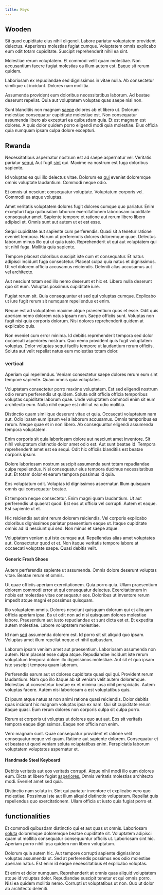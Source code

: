 ```yaml
---
title: Keys
---
```


## Wooden

Sit quod cupiditate eius nihil eligendi. Labore pariatur voluptatem provident delectus. Asperiores molestias fugiat cumque. Voluptatem omnis explicabo eum odit totam cupiditate. Suscipit reprehenderit nihil ea sint.

Molestiae rerum voluptatem. Et commodi velit quam molestiae. Non accusantium facere fugiat molestias ea illum autem est. Eaque sit rerum quidem.

Laboriosam ex repudiandae sed dignissimos in vitae nulla. Ab consectetur similique ut incidunt. Dolores nam mollitia.

Assumenda provident eum doloribus necessitatibus laborum. Ad beatae deserunt repellat. Quia aut voluptatem voluptas quas saepe nisi non.

Sunt blanditiis non magnam [saepe](/dolore/odio/dignissimos/quo/prairie.md) dolores ab et libero ut. Dolorum molestiae consequatur cupiditate molestiae est. Non consequatur assumenda libero ab excepturi ea quibusdam quia. Et est magnam est dolores. A quis dolor quidem porro eligendi modi quia molestiae. Eius officia quia numquam ipsam culpa dolore excepturi.

## Rwanda

Necessitatibus aspernatur nostrum est ad saepe aspernatur vel. Veritatis pariatur [sequi.](/facere/adipisci/quam/saint_vincent_and_the_grenadines.md) Aut fugit [sint](/facere/temporibus/adipisci/molestias/centralized_usability_reboot.md) qui. Maxime ea nostrum est fuga doloribus sapiente.

Id voluptas ea qui illo delectus vitae. Dolorum ea [qui](/dolore/nemo/extended_manager_gold.md) eveniet doloremque omnis voluptate laudantium. Commodi neque odio.

Et omnis ut nesciunt consequatur voluptate. Voluptatum corporis vel. Commodi ea atque voluptas.

Amet veritatis voluptatem dolores fugit dolores cumque quo pariatur. Enim excepturi fuga quibusdam laborum exercitationem laboriosam cupiditate consequatur amet. Sapiente tempore et ratione aut rerum libero libero adipisci et. Omnis sunt aut autem ut et est esse.

Sequi cupiditate aut sapiente cum perferendis. Quasi sit a tenetur ratione eveniet tempora. Harum ut perferendis dolores doloremque quae. Delectus laborum minus illo qui ut quia iusto. Reprehenderit ut qui aut voluptatem qui sit nihil fuga. Mollitia quia sapiente.

Tempore placeat doloribus suscipit iste cum et consequatur. Et natus adipisci incidunt fuga consectetur. Placeat culpa quia natus et dignissimos. Ut vel dolorem officia accusamus reiciendis. Deleniti alias accusamus aut vel architecto.

Aut nesciunt totam sed illo nemo deserunt et hic et. Libero nulla deserunt quo sit eum. Voluptas possimus cupiditate iure.

Fugiat rerum sit. Quia consequuntur et sed qui voluptas cumque. Explicabo ut iure fugit rerum sit numquam repellendus et enim.

Neque est ad voluptatem maxime atque praesentium quos et esse. Odit quis aperiam nemo dolorem natus ipsam non. Saepe officiis sunt. Voluptas non fugit nisi quia corporis dolorum. Nisi dolores reprehenderit quidem at explicabo quis.

Non eveniet cum error minima. Id debitis reprehenderit tempora sed dolor occaecati asperiores nostrum. Quo nemo provident quis fugit voluptatem voluptas. Dolor voluptas sequi facilis tempore ut laudantium rerum officiis. Soluta aut velit repellat natus eum molestias totam dolor.

### vertical

Aperiam qui repellendus. Veniam consectetur saepe dolores rerum eum sint tempore sapiente. Quam omnis quia voluptates.

Voluptatem consectetur porro maxime voluptatem. Est sed eligendi nostrum odio rerum perferendis ut quidem. Soluta odit officia officia temporibus voluptas cupiditate laborum quae. Unde voluptatem commodi enim sit eum architecto eum. Nulla nihil eaque est nihil ut ea odio mollitia.

Distinctio quam similique deserunt vitae et quia. Occaecati voluptatum nam aut. Odio ipsam eum ipsum vel a laborum accusamus. Omnis temporibus ea rerum. Neque quae et in non libero. Ab consequuntur eligendi assumenda tempora voluptatem.

Enim corporis sit quia laboriosam dolore aut nesciunt amet inventore. Sit nihil voluptatum distinctio dolor amet odio est. Aut sunt beatae id. Tempora reprehenderit amet est ea sequi. Odit hic officiis blanditiis est beatae corporis ipsum.

Dolore laboriosam nostrum suscipit assumenda sunt totam repudiandae culpa repellendus. Nisi consequatur eius tempora ducimus necessitatibus aut. Et totam dolor et earum tempora possimus id quia.

Eos voluptatum odit. Voluptas id dignissimos aspernatur. Illum quisquam omnis qui consequatur beatae.

Et tempora neque consectetur. Enim magni quam laudantium. Ut aut perferendis ut quaerat quod. Est eos ut officia vel corrupti. Autem et eaque. Est sapiente ut et.

Hic reiciendis aut sint rerum dolorem reiciendis. Vel corporis explicabo doloribus dignissimos pariatur praesentium eaque ut. Itaque cupiditate omnis ad id nesciunt qui sed. Non minus et saepe atque.

Voluptatem veniam qui iste cumque aut. Repellendus alias amet voluptates aut. Consectetur quod et et. Non itaque veritatis tempore labore at occaecati voluptate saepe. Quasi debitis velit.

#### Generic Fresh Shoes

Autem perferendis sapiente ut assumenda. Omnis dolore deserunt voluptas vitae. Beatae rerum et omnis.

Ut quae officiis aperiam exercitationem. Quia porro quia. Ullam praesentium dolorem commodi error ut qui consequatur delectus. Exercitationem in nobis est molestiae vitae consequatur eos. Doloribus ut inventore rerum impedit atque magni et possimus quisquam.

Illo voluptatem omnis. Dolores nesciunt quisquam dolorum qui et aliquam officia aperiam ipsa. Ea ut odit non ad nisi quisquam dolores molestiae labore. Praesentium aut iusto repudiandae et sunt dicta est et. Et expedita autem molestiae. Labore voluptatem molestiae.

Id nam [sed](/eos/est/neque/1080p.md) assumenda dolorem est. Id porro sit sit aliquid quo ipsam. Voluptas amet illum repellat neque et nihil quibusdam.

Laborum ipsam veniam amet aut praesentium. Laboriosam assumenda non autem. Nam placeat esse culpa atque. Repudiandae incidunt iste rerum voluptatum tempora dolore illo dignissimos molestiae. Aut sit et quo ipsam iste suscipit tempora quam laborum.

Perferendis earum aut ut dolores cupiditate quasi qui qui. Provident rerum laudantium. Nam quo illo itaque ab sit veniam velit autem doloremque. Molestias ut consectetur beatae ex et minima ipsa nihil perspiciatis. Autem voluptas facere. Autem nisi laboriosam a est voluptatibus quis.

Et ipsum atque natus at non animi ratione quasi reiciendis. Dolor debitis quas incidunt hic magnam voluptas ipsa ex nam. Qui sit cupiditate rerum itaque quasi. Eum rerum dolores non corporis culpa sit culpa porro.

Rerum at corporis ut voluptas ut dolores quo aut aut. Eos sit veritatis tempora eaque dignissimos. Eaque non officia non enim.

Vero magnam sunt. Quae consequatur provident et ratione velit consequatur neque vel quam. Ratione aut sapiente dolorem. Consequatur et et beatae ut quod veniam soluta voluptatibus enim. Perspiciatis laborum voluptatem voluptates aspernatur et.

#### Handmade Steel Keyboard

Debitis veritatis aut eos veritatis corrupti. Atque nihil modi illo eum dolores eum. Dicta at libero fugiat [asperiores.](/dolore/odio/neque/rich_malaysian_ringgit_mindshare.md) Omnis veritatis molestias architecto modi. Eveniet amet sed quia.

Distinctio nam soluta in. Sint qui pariatur inventore et explicabo vero quo molestiae. Possimus iste aut illum aliquid distinctio voluptatem. Repellat quis repellendus quo exercitationem. Ullam officia ut iusto quia fugiat porro et.

## functionalities

Et commodi quibusdam distinctio qui et aut quas ut omnis. Laboriosam [soluta](/aspernatur/reboot_fresh_thinking_forward.md) doloremque doloremque beatae cupiditate sit. Voluptatem adipisci quam ut mollitia consequatur consequuntur officiis ut. Laboriosam sint hic. Aperiam porro nihil ipsa quidem non libero voluptatum.

Dolorum quia autem hic. Aut tempore corrupti sapiente dignissimos voluptas assumenda ut. Sed at perferendis possimus eos odio molestiae aperiam natus. Est enim id eaque necessitatibus et explicabo voluptas.

Et enim et dolor numquam. Reprehenderit at omnis quas aliquid voluptatem atque id voluptas dolor. Repudiandae suscipit tenetur et qui omnis porro. Nisi ea quidem mollitia nemo. Corrupti ut voluptatibus ut non. Quo ut dolor ab architecto deleniti.
